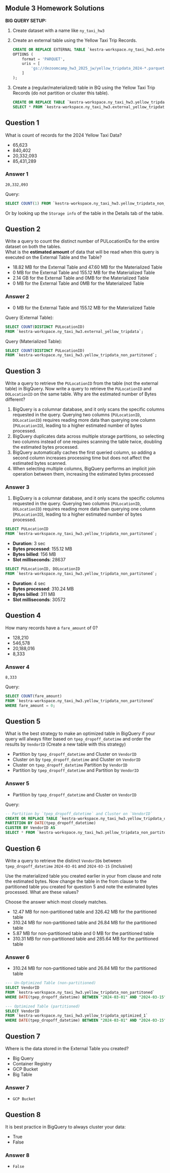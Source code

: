 ## Module 3 Homework Solutions

<b>BIG QUERY SETUP:</b></br>

1. Create dataset with a name like `ny_taxi_hw3`

2. Create an external table using the Yellow Taxi Trip Records.
   ```sql
   CREATE OR REPLACE EXTERNAL TABLE `kestra-workspace.ny_taxi_hw3.external_yellow_tripdata`
   OPTIONS (
       format = 'PARQUET',
       uris = [
           'gs://dezoomcamp_hw3_2025_jw/yellow_tripdata_2024-*.parquet'
       ]
   );
   ```
2. Create a (regular/materialized) table in BQ using the Yellow Taxi Trip Records (do not partition or cluster this table).
   ```sql
   CREATE OR REPLACE TABLE `kestra-workspace.ny_taxi_hw3.yellow_tripdata_non_partitoned` AS 
   SELECT * FROM `kestra-workspace.ny_taxi_hw3.external_yellow_tripdata`;
   ```


## Question 1
What is count of records for the 2024 Yellow Taxi Data?
- 65,623
- 840,402
- 20,332,093
- 85,431,289

### Answer 1
`20,332,093`

Query:
```sql
SELECT COUNT(1) FROM `kestra-workspace.ny_taxi_hw3.yellow_tripdata_non_partitoned`;
```
Or by looking up the `Storage info` of the table in the Details tab of the table.


## Question 2
Write a query to count the distinct number of PULocationIDs for the entire dataset on both the tables.</br> 
What is the **estimated amount** of data that will be read when this query is executed on the External Table and the Table?

- 18.82 MB for the External Table and 47.60 MB for the Materialized Table
- 0 MB for the External Table and 155.12 MB for the Materialized Table
- 2.14 GB for the External Table and 0MB for the Materialized Table
- 0 MB for the External Table and 0MB for the Materialized Table

### Answer 2
- 0 MB for the External Table and 155.12 MB for the Materialized Table

Query (External Table):
```sql
SELECT COUNT(DISTINCT PULocationID)
FROM `kestra-workspace.ny_taxi_hw3.external_yellow_tripdata`;
```

Query (Materialized Table):
```sql
SELECT COUNT(DISTINCT PULocationID)
FROM `kestra-workspace.ny_taxi_hw3.yellow_tripdata_non_partitoned`;
```


## Question 3
Write a query to retrieve the `PULocationID` from the table (not the external table) in BigQuery. Now write a query to retrieve the `PULocationID` and `DOLocationID` on the same table. Why are the estimated number of Bytes different?
1. BigQuery is a columnar database, and it only scans the specific columns requested in the query. Querying two columns (`PULocationID`, `DOLocationID`) requires reading more data than querying one column (`PULocationID`), leading to a higher estimated number of bytes processed.
2. BigQuery duplicates data across multiple storage partitions, so selecting two columns instead of one requires scanning the table twice, 
doubling the estimated bytes processed.
3. BigQuery automatically caches the first queried column, so adding a second column increases processing time but does not affect the estimated bytes scanned.
4. When selecting multiple columns, BigQuery performs an implicit join operation between them, increasing the estimated bytes processed

### Answer 3
1. BigQuery is a columnar database, and it only scans the specific columns requested in the query. Querying two columns (`PULocationID`, `DOLocationID`) requires reading more data than querying one column (`PULocationID`), leading to a higher estimated number of bytes processed.


```sql
SELECT PULocationID 
FROM `kestra-workspace.ny_taxi_hw3.yellow_tripdata_non_partitoned`;
```
- **Duration**: 3 sec
- **Bytes processed**: 155.12 MB
- **Bytes billed**: 156 MB
- **Slot milliseconds**: 28637

```sql
SELECT PULocationID, DOLocationID
FROM `kestra-workspace.ny_taxi_hw3.yellow_tripdata_non_partitoned`;
```
- **Duration**: 4 sec
- **Bytes processed**: 310.24 MB
- **Bytes billed**: 311 MB
- **Slot milliseconds**: 30572



## Question 4
How many records have a `fare_amount` of 0?
- 128,210
- 546,578
- 20,188,016
- 8,333

### Answer 4

`8,333`

Query:
```sql
SELECT COUNT(fare_amount)
FROM `kestra-workspace.ny_taxi_hw3.yellow_tripdata_non_partitoned`
WHERE fare_amount = 0;
```


## Question 5
What is the best strategy to make an optimized table in BigQuery if your query will always filter based on `tpep_dropoff_datetime` and order the results by `VendorID` (Create a new table with this strategy)
- Partition by `tpep_dropoff_datetime` and Cluster on `VendorID`
- Cluster on by `tpep_dropoff_datetime` and Cluster on `VendorID`
- Cluster on `tpep_dropoff_datetime` Partition by `VendorID`
- Partition by `tpep_dropoff_datetime` and Partition by `VendorID`

### Answer 5

- Partition by `tpep_dropoff_datetime` and Cluster on `VendorID`


Query:
```sql
-- Partition by `tpep_dropoff_datetime` and Cluster on `VendorID`
CREATE OR REPLACE TABLE `kestra-workspace.ny_taxi_hw3.yellow_tripdata_optimized_1`
PARTITION BY DATE(tpep_dropoff_datetime)
CLUSTER BY VendorID AS 
SELECT * FROM `kestra-workspace.ny_taxi_hw3.yellow_tripdata_non_partitoned`;
```


## Question 6
Write a query to retrieve the distinct `VendorID`s between `tpep_dropoff_datetime` `2024-03-01` and `2024-03-15` (inclusive)</br>

Use the materialized table you created earlier in your from clause and note the estimated bytes. Now change the table in the from clause to the partitioned table you created for question 5 and note the estimated bytes processed. What are these values? </br>

Choose the answer which most closely matches.</br> 

- 12.47 MB for non-partitioned table and 326.42 MB for the partitioned table
- 310.24 MB for non-partitioned table and 26.84 MB for the partitioned table
- 5.87 MB for non-partitioned table and 0 MB for the partitioned table
- 310.31 MB for non-partitioned table and 285.64 MB for the partitioned table

### Answer 6

- 310.24 MB for non-partitioned table and 26.84 MB for the partitioned table

```sql
--- Un-Optimized Table (non-partitioned)
SELECT VendorID
FROM `kestra-workspace.ny_taxi_hw3.yellow_tripdata_non_partitoned`
WHERE DATE(tpep_dropoff_datetime) BETWEEN "2024-03-01" AND "2024-03-15";

--- Optimized Table (partitioned)
SELECT VendorID
FROM `kestra-workspace.ny_taxi_hw3.yellow_tripdata_optimized_1`
WHERE DATE(tpep_dropoff_datetime) BETWEEN "2024-03-01" AND "2024-03-15";
```


## Question 7
Where is the data stored in the External Table you created?

- Big Query
- Container Registry
- GCP Bucket
- Big Table

### Answer 7

- `GCP Bucket`



## Question 8
It is best practice in BigQuery to always cluster your data:
- True
- False

### Answer 8

- `False`